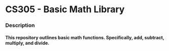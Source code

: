 # CS305 - Basic Math Library


### Description
#### This repository outlines basic math functions. Specifically, add, subtract, multiply, and divide.
